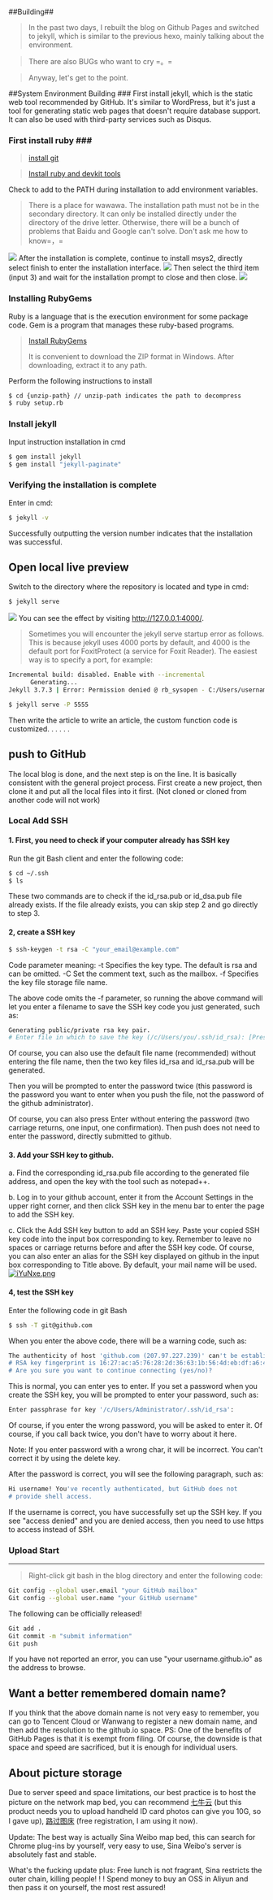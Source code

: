 ##Building##
> In the past two days, I rebuilt the blog on Github Pages and switched to jekyll, which is similar to the previous hexo, mainly talking about the environment.

> There are also BUGs who want to cry =。=

> Anyway, let's get to the point.

##System Environment Building ###
First install jekyll, which is the static web tool recommended by GitHub. It's similar to WordPress, but it's just a tool for generating static web pages that doesn't require database support. It can also be used with third-party services such as Disqus.
### First install ruby ​​###
> [ install git ](http://git-scm.com/download/)

> [ Install ruby ​​and devkit tools ](https://rubyinstaller.org/downloads/)  

Check to add to the PATH during installation to add environment variables.
> There is a place for wawawa. The installation path must not be in the secondary directory. It can only be installed directly under the directory of the drive letter. Otherwise, there will be a bunch of problems that Baidu and Google can't solve. Don't ask me how to know=，=

![](https://linjoey-image.oss-cn-beijing.aliyuncs.com/1.jpg)
After the installation is complete, continue to install msys2, directly select finish to enter the installation interface.
![](https://linjoey-image.oss-cn-beijing.aliyuncs.com/2.jpg)
Then select the third item (input 3) and wait for the installation prompt to close and then close.
![](https://linjoey-image.oss-cn-beijing.aliyuncs.com/3.jpg)

### Installing RubyGems ###
Ruby is a language that is the execution environment for some package code. Gem is a program that manages these ruby-based programs.

> [ Install RubyGems ](https://rubygems.org/pages/download)
>
> It is convenient to download the ZIP format in Windows. After downloading, extract it to any path.

Perform the following instructions to install
```bash
$ cd {unzip-path} // unzip-path indicates the path to decompress
$ ruby ​​setup.rb
```

### Install jekyll ###
Input instruction installation in cmd
```bash
$ gem install jekyll
$ gem install "jekyll-paginate"
```

### Verifying the installation is complete ###
Enter in cmd:
```bash
$ jekyll -v
```
Successfully outputting the version number indicates that the installation was successful.


## Open local live preview ##
Switch to the directory where the repository is located and type in cmd:
```bash
$ jekyll serve
```

![](https://linjoey-image.oss-cn-beijing.aliyuncs.com/4.jpg)
You can see the effect by visiting http://127.0.0.1:4000/.

> Sometimes you will encounter the jekyll serve startup error as follows. This is because jekyll uses 4000 ports by default, and 4000 is the default port for FoxitProtect (a service for Foxit Reader). The easiest way is to specify a port, for example:

```bash
Incremental build: disabled. Enable with --incremental
      Generating...
Jekyll 3.7.3 | Error: Permission denied @ rb_sysopen - C:/Users/username/NTUSER.DAT
```

```bash
$ jekyll serve -P 5555
```

Then write the article to write an article, the custom function code is customized. . . . . .

## push to GitHub ##
The local blog is done, and the next step is on the line. It is basically consistent with the general project process.
First create a new project, then clone it and put all the local files into it first. (Not cloned or cloned from another code will not work)

### Local Add SSH ###
#### 1. First, you need to check if your computer already has SSH key ####
Run the git Bash client and enter the following code:
```bash
$ cd ~/.ssh
$ ls
```
These two commands are to check if the id_rsa.pub or id_dsa.pub file already exists. If the file already exists, you can skip step 2 and go directly to step 3.

#### 2, create a SSH key ####
```bash
$ ssh-keygen -t rsa -C "your_email@example.com"
```
Code parameter meaning:
-t Specifies the key type. The default is rsa and can be omitted.
-C Set the comment text, such as the mailbox.
-f Specifies the key file storage file name.

The above code omits the -f parameter, so running the above command will let you enter a filename to save the SSH key code you just generated, such as:
```bash
Generating public/private rsa key pair.
# Enter file in which to save the key (/c/Users/you/.ssh/id_rsa): [Press enter]
```
Of course, you can also use the default file name (recommended) without entering the file name, then the two key files id_rsa and id_rsa.pub will be generated.

Then you will be prompted to enter the password twice (this password is the password you want to enter when you push the file, not the password of the github administrator).

Of course, you can also press Enter without entering the password (two carriage returns, one input, one confirmation). Then push does not need to enter the password, directly submitted to github.

#### 3. Add your SSH key to github. ####
a. Find the corresponding id_rsa.pub file according to the generated file address, and open the key with the tool such as notepad++.

b. Log in to your github account, enter it from the Account Settings in the upper right corner, and then click SSH key in the menu bar to enter the page to add the SSH key.

c. Click the Add SSH key button to add an SSH key. Paste your copied SSH key code into the input box corresponding to key. Remember to leave no spaces or carriage returns before and after the SSH key code. Of course, you can also enter an alias for the SSH key displayed on github in the input box corresponding to Title above. By default, your mail name will be used.
[![iYuNxe.png](https://s1.ax1x.com/2018/10/09/iYuNxe.png)](https://imgchr.com/i/iYuNxe)

#### 4, test the SSH key ####
Enter the following code in git Bash
```bash
$ ssh -T git@github.com
```
When you enter the above code, there will be a warning code, such as:
```bash
The authenticity of host 'github.com (207.97.227.239)' can't be established.
# RSA key fingerprint is 16:27:ac:a5:76:28:2d:36:63:1b:56:4d:eb:df:a6:48.
# Are you sure you want to continue connecting (yes/no)?
```
This is normal, you can enter yes to enter. If you set a password when you create the SSH key, you will be prompted to enter your password, such as:
```bash
Enter passphrase for key '/c/Users/Administrator/.ssh/id_rsa':
```
Of course, if you enter the wrong password, you will be asked to enter it. Of course, if you call back twice, you don't have to worry about it here.

Note: If you enter password with a wrong char, it will be incorrect. You can't correct it by using the delete key.

After the password is correct, you will see the following paragraph, such as:
```bash
Hi username! You've recently authenticated, but GitHub does not
# provide shell access.
```
If the username is correct, you have successfully set up the SSH key. If you see "access denied" and you are denied access, then you need to use https to access instead of SSH.

### Upload Start ###
---
> Right-click git bash in the blog directory and enter the following code:

```bash
Git config --global user.email "your GitHub mailbox"
Git config --global user.name "your GitHub username"
```
The following can be officially released!
```bash
Git add .
Git commit -m "submit information"
Git push
```
If you have not reported an error, you can use "your username.github.io" as the address to browse.

## Want a better remembered domain name? ##
If you think that the above domain name is not very easy to remember, you can go to Tencent Cloud or Wanwang to register a new domain name, and then add the resolution to the github.io space.
PS: One of the benefits of GitHub Pages is that it is exempt from filing. Of course, the downside is that space and speed are sacrificed, but it is enough for individual users.

## About picture storage ##
Due to server speed and space limitations, our best practice is to host the picture on the network map bed, you can recommend [七牛云](https://www.qiniu.com/) (but this product needs you to upload handheld ID card photos can give you 10G, so I gave up), [路过图床](https://imgchr.com/) (free registration, I am using it now).

Update: The best way is actually Sina Weibo map bed, this can search for Chrome plug-ins by yourself, very easy to use, Sina Weibo's server is absolutely fast and stable.

What's the fucking update plus: Free lunch is not fragrant, Sina restricts the outer chain, killing people! ! ! Spend money to buy an OSS in Aliyun and then pass it on yourself, the most rest assured!